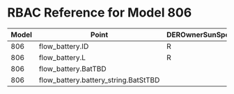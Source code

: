 # RBAC Reference for Model 806

| Model | Point | DEROwnerSunSpec | DERInstallerSunSpec | DERVendorSunSpec | ServiceProviderSunSpec | GridOperatorSunSpec |
|-------|-------|------------------|---------------------|------------------|------------------------|---------------------|
| 806 | flow_battery.ID | R | R | R | R | R |
| 806 | flow_battery.L | R | R | R | R | R |
| 806 | flow_battery.BatTBD |  |  |  |  |  |
| 806 | flow_battery.battery_string.BatStTBD |  |  |  |  |  |
